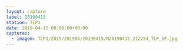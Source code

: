 ```yaml
---
layout: capture
label: 20190415
station: TLP1
date: 2019-04-15 00:00:00+00:00
capturas:
  - imagem: TLP1/2019/201904/20190415/M20190415_212254_TLP_1P.jpg
---
```

